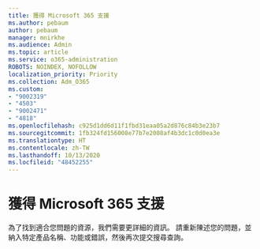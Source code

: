 ```yaml
---
title: 獲得 Microsoft 365 支援
ms.author: pebaum
author: pebaum
manager: mnirkhe
ms.audience: Admin
ms.topic: article
ms.service: o365-administration
ROBOTS: NOINDEX, NOFOLLOW
localization_priority: Priority
ms.collection: Adm_O365
ms.custom:
- "9002319"
- "4503"
- "9002471"
- "4818"
ms.openlocfilehash: c925d1dd6d11f1fbd31eaa05a2d876c84b3e23b7
ms.sourcegitcommit: 1fb324fd156008e77b7e2008af4b3dc1c0d0ea3e
ms.translationtype: HT
ms.contentlocale: zh-TW
ms.lasthandoff: 10/13/2020
ms.locfileid: "48452255"
---
```

# <a name="get-support-with-microsoft-365"></a>獲得 Microsoft 365 支援

為了找到適合您問題的資源，我們需要更詳細的資訊。 請重新陳述您的問題，並納入特定產品名稱、功能或錯誤，然後再次提交搜尋查詢。
